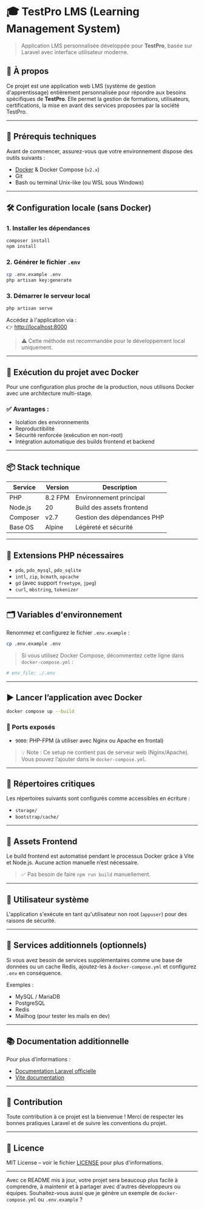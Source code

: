 # 🎓 TestPro LMS (Learning Management System)

> Application LMS personnalisée développée pour **TestPro**, basée sur Laravel avec interface utilisateur moderne.

## 📌 À propos

Ce projet est une application web LMS (système de gestion d'apprentissage) entièrement personnalisée pour répondre aux besoins spécifiques de **TestPro**. Elle permet la gestion de formations, utilisateurs, certifications, la mise en avant des services proposées par la société TestPro.

---

## 🧰 Prérequis techniques

Avant de commencer, assurez-vous que votre environnement dispose des outils suivants :

- [Docker](https://www.docker.com/) & Docker Compose (`v2.x`)
- Git
- Bash ou terminal Unix-like (ou WSL sous Windows)

---

## 🛠️ Configuration locale (sans Docker)

### 1. Installer les dépendances

```bash
composer install
npm install
```

### 2. Générer le fichier `.env`

```bash
cp .env.example .env
php artisan key:generate
```

### 3. Démarrer le serveur local

```bash
php artisan serve
```

Accédez à l'application via :  
👉 [http://localhost:8000](http://localhost:8000)

> ⚠️ Cette méthode est recommandée pour le développement local uniquement.

---

## 🐳 Exécution du projet avec Docker

Pour une configuration plus proche de la production, nous utilisons Docker avec une architecture multi-stage.

### ✅ Avantages :
- Isolation des environnements
- Reproductibilité
- Sécurité renforcée (exécution en non-root)
- Intégration automatique des builds frontend et backend

---

## 📦 Stack technique

| Service       | Version     | Description                            |
|---------------|-------------|----------------------------------------|
| PHP           | 8.2 FPM     | Environnement principal                |
| Node.js       | 20          | Build des assets frontend              |
| Composer      | v2.7        | Gestion des dépendances PHP            |
| Base OS       | Alpine      | Légèreté et sécurité                   |

---

## 🔧 Extensions PHP nécessaires

- `pdo`, `pdo_mysql`, `pdo_sqlite`
- `intl`, `zip`, `bcmath`, `opcache`
- `gd` (avec support `freetype`, `jpeg`)
- `curl`, `mbstring`, `tokenizer`

---

## 🗂️ Variables d'environnement

Renommez et configurez le fichier `.env.example` :

```bash
cp .env.example .env
```

> Si vous utilisez Docker Compose, décommentez cette ligne dans `docker-compose.yml` :
```yaml
# env_file: ./.env
```

---

## ▶️ Lancer l’application avec Docker

```bash
docker compose up --build
```

### 📡 Ports exposés
- `9000`: PHP-FPM (à utiliser avec Nginx ou Apache en frontal)

> 💡 Note : Ce setup ne contient pas de serveur web (Nginx/Apache). Vous pouvez l’ajouter dans le `docker-compose.yml`.

---

## 📁 Répertoires critiques

Les répertoires suivants sont configurés comme accessibles en écriture :

- `storage/`
- `bootstrap/cache/`

---

## 🎨 Assets Frontend

Le build frontend est automatisé pendant le processus Docker grâce à Vite et Node.js. Aucune action manuelle n’est nécessaire.

> ✅ Pas besoin de faire `npm run build` manuellement.

---

## 👤 Utilisateur système

L'application s'exécute en tant qu'utilisateur non root (`appuser`) pour des raisons de sécurité.

---

## 🧪 Services additionnels (optionnels)

Si vous avez besoin de services supplémentaires comme une base de données ou un cache Redis, ajoutez-les à `docker-compose.yml` et configurez `.env` en conséquence.

Exemples :
- MySQL / MariaDB
- PostgreSQL
- Redis
- Mailhog (pour tester les mails en dev)

---

## 📚 Documentation additionnelle

Pour plus d’informations :
- [Documentation Laravel officielle](https://laravel.com/docs)
- [Vite documentation](https://vitejs.dev/guide/)

---

## 🤝 Contribution

Toute contribution à ce projet est la bienvenue ! Merci de respecter les bonnes pratiques Laravel et de suivre les conventions du projet.

---

## 📄 Licence

MIT License – voir le fichier [LICENSE](LICENSE) pour plus d'informations.

---

Avec ce README mis à jour, votre projet sera beaucoup plus facile à comprendre, à maintenir et à partager avec d'autres développeurs ou équipes. Souhaitez-vous aussi que je génère un exemple de `docker-compose.yml` ou `.env.example` ?